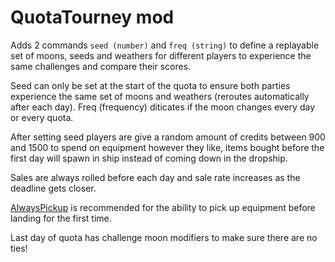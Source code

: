 # QuotaTourney mod

Adds 2 commands `seed (number)` and `freq (string)` to define a replayable set of moons, seeds and weathers for different players to experience the same challenges and compare their scores.

Seed can only be set at the start of the quota to ensure both parties experience the same set of moons and weathers (reroutes automatically after each day). Freq (frequency) diticates if the moon changes every day or every quota.

After setting seed players are give a random amount of credits between 900 and 1500 to spend on equipment however they like, items bought before the first day will spawn in ship instead of coming down in the dropship.

Sales are always rolled before each day and sale rate increases as the deadline gets closer.

[AlwaysPickup](https://thunderstore.io/c/lethal-company/p/NutNutty/AlwaysPickup/) is recommended for the ability to pick up equipment before landing for the first time.

Last day of quota has challenge moon modifiers to make sure there are no ties!
